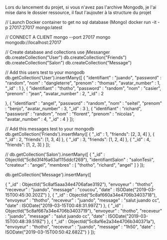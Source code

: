 
Lors du lancement du projet, si vous n'avez pas l'archive Mongodb,
je l'ai mise dans le dossier ressource, il faut l'aujouter à la 
structure du projet

// Launch Docker container to get no sql database (Mongo)
docker run -it -p 27017:27017 mongo:latest

// CONNECT A CLIENT
mongo --port 27017
mongo mongodb://localhost:27017

// Create database and collections
use jMessanger
db.createCollection("User")
db.createCollection("Friends")
db.createCollection("Salon")
db.createCollection("Message")


// Add this users test to your mongodb
db.getCollection('User').insertMany([
   {
       "identifiant" : "juando",
       "password" : "random",
       "nom" : "dangleterre",
       "prenom" : "thomas",
       "avatar_number" : 1,
       "_id" : 1
   },
   {
       "identifiant" : "thotho",
       "password" : "random",
       "nom" : "casier",
       "prenom" : "jean",
        "avatar_number" : 2,
        "_id" : 2

   },
   {
       "identifiant" : "angel",
       "password" : "random",
       "nom" : "seitel",
       "prenom" : "benjo",
       "avatar_number" : 3,
       "_id" : 3
   },
   {
       "identifiant" : "richard",
       "password" : "random",
       "nom" : "florent",
        "prenom" : "nicolas",
        "avatar_number" : 4,
        "_id" : 4
   }
   ]);


// Add this messages test to your mongodb
db.getCollection('Friends').insertMany([
   {
       "_id" : 1,
       "friends": [2, 3, 4]
   },
   {
       "_id" : 2,
       "friends": [1, 3, 4]
   },
   {
       "_id" : 3,
       "friends": [1, 2, 4]
   },
   {
       "_id" : 4,
       "friends": [1, 2, 3]
   }
   ]);
   
   
//
db.getCollection('Salon').insertMany([
   {
      "_id" : ObjectId("5c8d3f4f6a63af115ddcf269"),
          "identifiantSalon" : "salonTesii",
          "createur" : "angel",
          "membres" : [ 
              "thotho", 
              "richard", 
              "angel"
          ]
   }
   ]);
  
db.getCollection('Message').insertMany([

{
    "_id" : ObjectId("5c8af5aaa34e4706afae3192"),
    "envoyeur" : "thotho",
    "receveur" : "juando",
    "message" : "coucou",
    "date" : ISODate("2019-03-15T00:45:30.202Z")
},
{
    "_id" : ObjectId("5c8af660a34e4706b3403718"),
    "envoyeur" : "thotho",
    "receveur" : "juando",
    "message" : "salut juando cc",
    "date" : ISODate("2019-03-15T00:48:31.997Z")
},
{
    "_id" : ObjectId("5c8af667a34e4706b3403719"),
    "envoyeur" : "thotho",
    "receveur" : "juando",
    "message" : "salut juando cc",
    "date" : ISODate("2019-03-15T00:48:39.519Z")
},
{
    "_id" : ObjectId("5c8af6e2a34e4706b340371a"),
    "envoyeur" : "thotho",
    "receveur" : "juando",
    "message" : "1h50",
    "date" : ISODate("2019-03-15T00:50:42.682Z")
}
    ]);